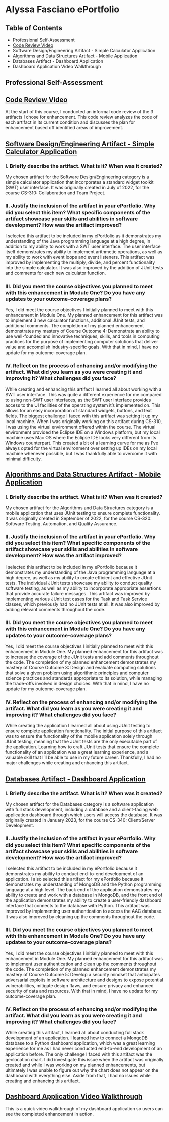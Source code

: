 # Alyssa Fasciano ePortfolio

## Table of Contents
- Professional Self-Assessment
- [Code Review Video](https://github.com/ProgrammingLyss/ProgrammingLyss.github.io#code-review-video)
- Software Design/Engineering Artifact - Simple Calculator Application
- Algorithms and Data Structures Artifact - Mobile Application
- Databases Artifact - Dashboard Application
- Dashboard Application Video Walkthrough

## Professional Self-Assessment


## [Code Review Video](https://youtu.be/02DJC1O0cGg)
At the start of this course, I conducted an informal code review of the 3 artifacts I chose for enhancement. This code review analyzes the code of each artifact in its current condition and discusses the plan for enhancement based off identified areas of improvement. 

## [Software Design/Engineering Artifact - Simple Calculator Application](https://github.com/ProgrammingLyss/ProgrammingLyss.github.io/tree/main/Simple%20Calculator%20Application)
### I. Briefly describe the artifact. What is it? When was it created?

My chosen artifact for the Software Design/Engineering category is a simple calculator application that incorporates a standard widget toolkit (SWT) user interface. It was originally created in July of 2022, for the course CS-310: Collaboration and Team Project. 

### II. Justify the inclusion of the artifact in your ePortfolio. Why did you select this item? What specific components of the artifact showcase your skills and abilities in software development? How was the artifact improved?

I selected this artifact to be included in my ePortfolio as it demonstrates my understanding of the Java programming language at a high degree, in addition to my ability to work with a SWT user interface. The user interface itself demonstrates my ability to implement arithmetic operations, as well as my ability to work with event loops and event listeners. This artifact was improved by implementing the multiply, divide, and percent functionality into the simple calculator. It was also improved by the addition of JUnit tests and comments for each new calculator function. 

### III. Did you meet the course objectives you planned to meet with this enhancement in Module One? Do you have any updates to your outcome-coverage plans?

Yes, I did meet the course objectives I initially planned to meet with this enhancement in Module One. My planned enhancement for this artifact was to implement 3 new calculator functions, additional JUnit tests, and additional comments. The completion of my planned enhancement demonstrates my mastery of Course Outcome 4: Demonstrate an ability to use well-founded and innovative techniques, skills, and tools in computing practices for the purpose of implementing computer solutions that deliver value and accomplish industry-specific goals. With that in mind, I have no update for my outcome-coverage plan.

### IV. Reflect on the process of enhancing and/or modifying the artifact. What did you learn as you were creating it and improving it? What challenges did you face?

While creating and enhancing this artifact I learned all about working with a SWT user interface. This was quite a different experience for me compared to using non-SWT user interfaces, as the SWT user interface provides access to the UI facilities of the operating system it’s implemented on. This allows for an easy incorporation of standard widgets, buttons, and text fields. The biggest challenge I faced with this artifact was setting it up my local machine. When I was originally working on this artifact during CS-310, I was using the virtual environment offered within the course. The virtual environment provided the Eclipse IDE on a Windows platform, but my local machine uses Mac OS where the Eclipse IDE looks very different from its Windows counterpart. This created a bit of a learning curve for me as I’ve always opted for the virtual environment over setting up IDEs on my local machine whenever possible, but I was thankfully able to overcome it with minimal difficulty. 

## [Algorithms and Data Structures Artifact - Mobile Application](https://github.com/ProgrammingLyss/ProgrammingLyss.github.io/tree/main/Mobile%20Application)
### I.	Briefly describe the artifact. What is it? When was it created?

My chosen artifact for the Algorithms and Data Structures category is a mobile application that uses JUnit testing to ensure complete functionality. It was originally created in September of 2022, for the course CS-320: Software Testing, Automation, and Quality Assurance. 

### II.	Justify the inclusion of the artifact in your ePortfolio. Why did you select this item? What specific components of the artifact showcase your skills and abilities in software development? How was the artifact improved?

I selected this artifact to be included in my ePortfolio because it demonstrates my understanding of the Java programming language at a high degree, as well as my ability to create efficient and effective JUnit tests. The individual JUnit tests showcase my ability to conduct quality software testing, as well as my ability to incorporate appropriate assertions that provide accurate failure messages. This artifact was improved by implementing various JUnit test cases for the Task and Task Service classes, which previously had no JUnit tests at all. It was also improved by adding relevant comments throughout the code. 

### III.	Did you meet the course objectives you planned to meet with this enhancement in Module One? Do you have any updates to your outcome-coverage plans?

Yes, I did meet the course objectives I initially planned to meet with this enhancement in Module One. My planned enhancement for this artifact was to increase the coverage of the JUnit tests and add comments throughout the code. The completion of my planned enhancement demonstrates my mastery of Course Outcome 3: Design and evaluate computing solutions that solve a given problem using algorithmic principles and computer science practices and standards appropriate to its solution, while managing the trade-offs involved in design choices. With that in mind, I have no update for my outcome-coverage plan. 

### IV.	Reflect on the process of enhancing and/or modifying the artifact. What did you learn as you were creating it and improving it? What challenges did you face? 

While creating the application I learned all about using JUnit testing to ensure complete application functionality. The initial purpose of this artifact was to ensure the functionality of the mobile application solely through JUnit testing, meaning that the JUnit tests are the only executable part of the application. Learning how to craft JUnit tests that ensure the complete functionality of an application was a great learning experience, and a valuable skill that I’ll be able to use in my future career. Thankfully, I had no major challenges while creating and enhancing this artifact. 

## [Databases Artifact - Dashboard Application](https://github.com/ProgrammingLyss/ProgrammingLyss.github.io/tree/main/Dashboard%20Application)
### I.	Briefly describe the artifact. What is it? When was it created?

My chosen artifact for the Databases category is a software application with full stack development, including a database and a client-facing web application dashboard through which users will access the database. It was originally created in January 2023, for the course CS-340: Client/Server Development. 

### II.	Justify the inclusion of the artifact in your ePortfolio. Why did you select this item? What specific components of the artifact showcase your skills and abilities in software development? How was the artifact improved?

I selected this artifact to be included in my ePortfolio because it demonstrates my ability to conduct end-to-end development of an application. I also selected this artifact for my ePortfolio because it demonstrates my understanding of MongoDB and the Python programming language at a high level. The back end of the application demonstrates my ability to create and work with a database in MongoDB, and the front end of the application demonstrates my ability to create a user-friendly dashboard interface that connects to the database with Python. This artifact was improved by implementing user authentication to access the AAC database. It was also improved by cleaning up the comments throughout the code. 

### III.	Did you meet the course objectives you planned to meet with this enhancement in Module One? Do you have any updates to your outcome-coverage plans?

Yes, I did meet the course objectives I initially planned to meet with this enhancement in Module One. My planned enhancement for this artifact was to implement user authentication and clean up the comments throughout the code. The completion of my planned enhancement demonstrates my mastery of Course Outcome 5: Develop a security mindset that anticipates adversarial exploits in software architecture and designs to expose potential vulnerabilities, mitigate design flaws, and ensure privacy and enhanced security of data and resources. With that in mind, I have no update for my outcome-coverage plan. 

### IV.	Reflect on the process of enhancing and/or modifying the artifact. What did you learn as you were creating it and improving it? What challenges did you face? 

While creating this artifact, I learned all about conducting full stack development of an application. I learned how to connect a MongoDB database to a Python dashboard application, which was a great learning experience for me as I had never conducted end-to-end development of an application before. The only challenge I faced with this artifact was the geolocation chart. I did investigate this issue when the artifact was originally created and while I was working on my planned enhancements, but ultimately I was unable to figure out why the chart does not appear on the dashboard with everything else. Aside from that, I had no issues while creating and enhancing this artifact. 

## [Dashboard Application Video Walkthrough](https://youtu.be/1o2vY6bjCAk)
This is a quick video walkthrough of my dashboard application so users can see the completed enhancement in action.
